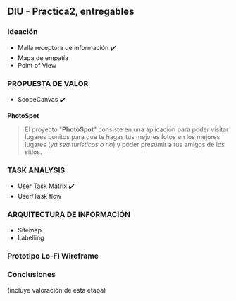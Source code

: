 ## DIU - Practica2, entregables

### Ideación 
* Malla receptora de información :heavy_check_mark:
* Mapa de empatía
* Point of View 


### PROPUESTA DE VALOR
* ScopeCanvas :heavy_check_mark:

**PhotoSpot**
> El proyecto "**PhotoSpot**" consiste en una aplicación para poder visitar lugares bonitos para que te hagas tus mejores fotos en los mejores lugares (_ya sea turísticos o no_) y poder presumir a tus amigos de los sitios.


### TASK ANALYSIS

* User Task Matrix :heavy_check_mark:
* User/Task flow


### ARQUITECTURA DE INFORMACIÓN

* Sitemap 
* Labelling 


### Prototipo Lo-FI Wireframe 


### Conclusiones  
(incluye valoración de esta etapa)
